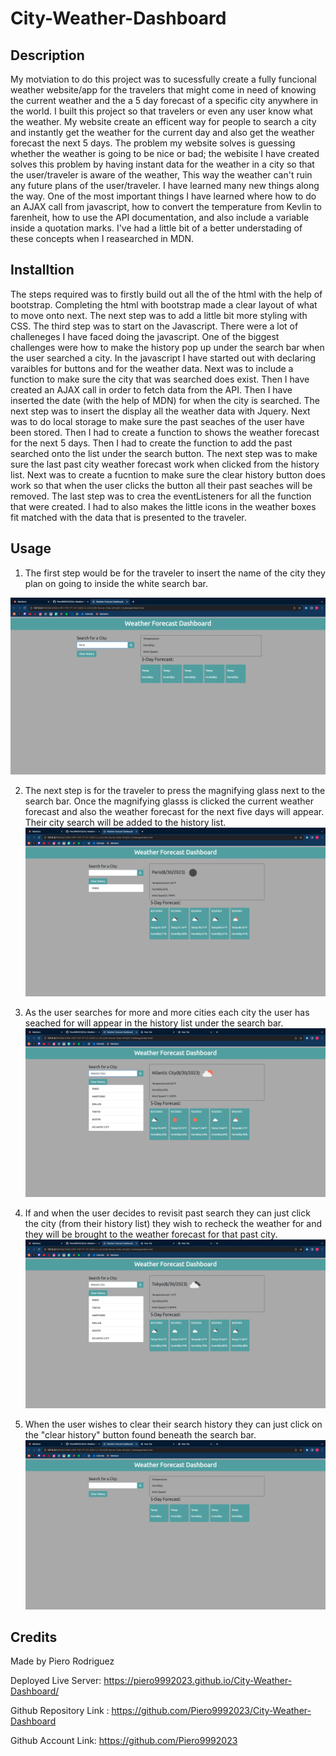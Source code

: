 # City-Weather-Dashboard

## Description 
My motviation to do this project was to sucessfully create a fully funcional weather website/app for the travelers that might come in need of knowing the current weather and the a 5 day forecast of a specific city anywhere in the world. I built this project so that travelers or even any user know what the weather. My website create an efficent way for people to search a city and instantly get the weather for the current day and also get the weather forecast the next 5 days. The problem my website solves is guessing whether the weather is going to be nice or bad; the webisite I have created solves this problem by having instant data for the weather in a city so that the user/traveler is aware of the weather, This way the weather can't ruin any future plans of the user/traveler. I have learned many new things along the way. One of the most important things I have learned where how to do an AJAX call from javascript, how to convert the temperature from Kevlin to farenheit, how to use the API documentation, and also include a variable inside a quotation marks. I've had a little bit of a better understading of these concepts when I reasearched in MDN.  

## Installtion

The steps required was to firstly build out all the of the html with the help of bootstrap. Completing the html with bootstrap made a clear layout of what to move onto next. The next step was to add a little bit more styling with CSS. The third step was to start on the Javascript. There were a lot of challeneges I have faced doing the javascript. One of the biggest challenges were how to make the history pop up under the search bar when the user searched a city. In the javascript I have started out with declaring varaibles for buttons and for the weather data. Next was to include a function to make sure the city that was searched does exist. Then I have created an AJAX call in order to fetch data from the API. Then I have inserted the date (with the help of MDN) for when the city is searched. The next step was to insert the display all the weather data with Jquery. Next was to do local storage to make sure the past seaches of the user have been stored. Then I had to create a function to shows the weather forecast for the next 5 days. Then I had to create the function to add the past searched onto the list under the search button. The next step was  to make sure the last past city weather forecast work when clicked from the history list. Next was to create a fucntion to make sure the clear history button does work so that when the user clicks the button all their past seaches will be removed. The last step was to crea the eventListeners for all the function that were created. I had to also makes the little icons in the weather boxes fit matched with the data that is presented to the traveler.  

## Usage 
1. The first step would be for the traveler to insert the name of the city they plan on going to inside the white search bar.

![1st step](./images/1st.png)

2. The next step is for the traveler to press the magnifying glass next to the search bar. Once the magnifying glasss is clicked the current weather forecast and also the weather forecast for the next five days will appear. Their city search will be added to the history list.
![2nd Step](./images/2nd.png)

3. As the user searches for more and more cities each city the user has seached for will appear in the history list under the search bar. 
![3rd step](./images/3rd.png)

4. If and when the user decides to revisit past search they can just click the city (from their history list) they wish to recheck the weather for and they will be brought to the weather forecast for that past city. 
![4th](./images/4th.png)

5. When the user wishes to clear their search history they can just click on the "clear history" button found beneath the search bar.
![5th](./images/5th.png)



## Credits 
Made by Piero Rodriguez 

Deployed Live Server: https://piero9992023.github.io/City-Weather-Dashboard/ 

Github Repository Link : https://github.com/Piero9992023/City-Weather-Dashboard

Github Account Link: https://github.com/Piero9992023 


